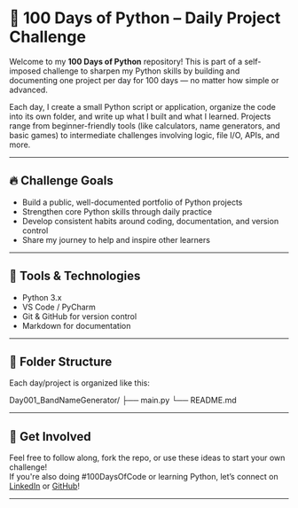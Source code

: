 # 🐍 100 Days of Python – Daily Project Challenge

Welcome to my **100 Days of Python** repository! This is part of a self-imposed challenge to sharpen my Python skills by building and documenting one project per day for 100 days — no matter how simple or advanced.

Each day, I create a small Python script or application, organize the code into its own folder, and write up what I built and what I learned. Projects range from beginner-friendly tools (like calculators, name generators, and basic games) to intermediate challenges involving logic, file I/O, APIs, and more.

---

## 🔥 Challenge Goals
- Build a public, well-documented portfolio of Python projects
- Strengthen core Python skills through daily practice
- Develop consistent habits around coding, documentation, and version control
- Share my journey to help and inspire other learners

---

## 🧰 Tools & Technologies
- Python 3.x
- VS Code / PyCharm
- Git & GitHub for version control
- Markdown for documentation

---

## 📁 Folder Structure
Each day/project is organized like this:

Day001_BandNameGenerator/
├── main.py
└── README.md


---

## 🚀 Get Involved
Feel free to follow along, fork the repo, or use these ideas to start your own challenge!  
If you're also doing #100DaysOfCode or learning Python, let’s connect on [LinkedIn](https://www.linkedin.com/in/kizito-arinze-chukwu-94493219a/) or [GitHub](https://github.com/TheWatchDog13?tab=repositories)!

---
